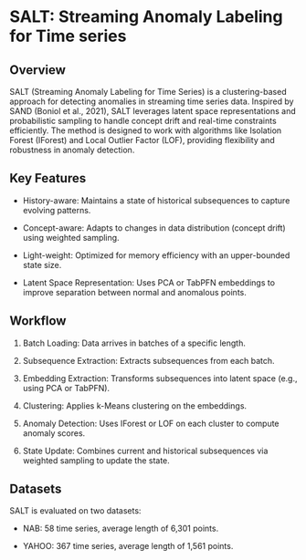 # SALT: Streaming Anomaly Labeling for Time series
## Overview
SALT (Streaming Anomaly Labeling for Time Series) is a clustering-based approach for detecting anomalies in streaming time series data. Inspired by SAND (Boniol et al., 2021), SALT leverages latent space representations and probabilistic sampling to handle concept drift and real-time constraints efficiently. The method is designed to work with algorithms like Isolation Forest (IForest) and Local Outlier Factor (LOF), providing flexibility and robustness in anomaly detection.

## Key Features
- History-aware: Maintains a state of historical subsequences to capture evolving patterns.

- Concept-aware: Adapts to changes in data distribution (concept drift) using weighted sampling.

- Light-weight: Optimized for memory efficiency with an upper-bounded state size.

- Latent Space Representation: Uses PCA or TabPFN embeddings to improve separation between normal and anomalous points.

## Workflow
1. Batch Loading: Data arrives in batches of a specific length.

2. Subsequence Extraction: Extracts subsequences from each batch.

3. Embedding Extraction: Transforms subsequences into latent space (e.g., using PCA or TabPFN).

4. Clustering: Applies k-Means clustering on the embeddings.

5. Anomaly Detection: Uses IForest or LOF on each cluster to compute anomaly scores.

6. State Update: Combines current and historical subsequences via weighted sampling to update the state.

## Datasets
SALT is evaluated on two datasets:

- NAB: 58 time series, average length of 6,301 points.

- YAHOO: 367 time series, average length of 1,561 points.

